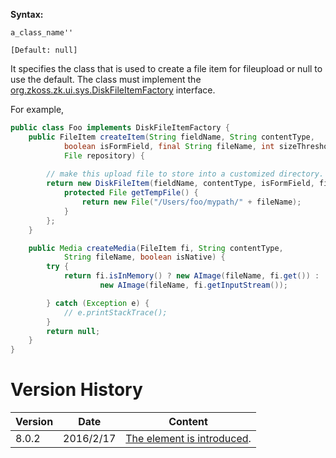 **Syntax:**

<file-item-factory-class>`a_class_name''`</file-item-factory-class>

`[Default: null]`

It specifies the class that is used to create a file item for fileupload
or null to use the default. The class must implement the
[org.zkoss.zk.ui.sys.DiskFileItemFactory](https://www.zkoss.org/javadoc/latest/zk/org/zkoss/zk/ui/sys/DiskFileItemFactory.html)
interface.

For example,

```java
public class Foo implements DiskFileItemFactory {
    public FileItem createItem(String fieldName, String contentType,
            boolean isFormField, final String fileName, int sizeThreshold,
            File repository) {
             
        // make this upload file to store into a customized directory.
        return new DiskFileItem(fieldName, contentType, isFormField, fileName, sizeThreshold, repository) {
            protected File getTempFile() {
                return new File("/Users/foo/mypath/" + fileName);
            }
        };
    }

    public Media createMedia(FileItem fi, String contentType,
            String fileName, boolean isNative) {
        try {
            return fi.isInMemory() ? new AImage(fileName, fi.get()) :
                    new AImage(fileName, fi.getInputStream());

        } catch (Exception e) {
            // e.printStackTrace();
        }
        return null;
    }
}
```

# Version History

| Version | Date      | Content                                                               |
|---------|-----------|-----------------------------------------------------------------------|
| 8.0.2   | 2016/2/17 | [The element is introduced](http://tracker.zkoss.org/browse/ZK-3132). |
